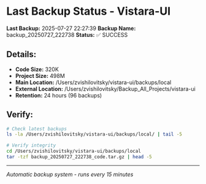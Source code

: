 # Last Backup Status - Vistara-UI

**Last Backup:** 2025-07-27 22:27:39
**Backup Name:** backup_20250727_222738
**Status:** ✅ SUCCESS

## Details:
- **Code Size:** 320K
- **Project Size:** 498M
- **Main Location:** /Users/zvishilovitsky/vistara-ui/backups/local
- **External Location:** /Users/zvishilovitsky/Backup_All_Projects/vistara-ui
- **Retention:** 24 hours (96 backups)

## Verify:
```bash
# Check latest backups
ls -la /Users/zvishilovitsky/vistara-ui/backups/local/ | tail -5

# Verify integrity
cd /Users/zvishilovitsky/vistara-ui/backups/local
tar -tzf backup_20250727_222738_code.tar.gz | head -5
```

---
*Automatic backup system - runs every 15 minutes*
